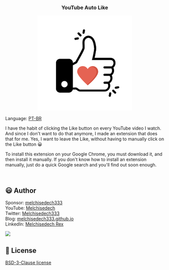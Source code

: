 
<div align='center'>

### <b>YouTube Auto Like</b>

<img src="images/like.png" width="300px" />

</div>

Language: <a href="readme-pt.md">PT-BR</a>

I have the habit of clicking the Like button on every YouTube video I watch. And since I don't want to do that anymore, I made an extension that does that for me. Yes, I want to leave the Like, without having to manually click on the Like button 😀

To install this extension on your Google Chrome, you must download it, and then install it manually. If you don't know how to install an extension manually, just do a quick Google search and you'll find out soon enough.


<br>

:smiley: Author
---

Sponsor: [melchisedech333](https://github.com/sponsors/melchisedech333)<br>
YouTube: [Melchisedech](https://www.youtube.com/channel/UC4Sh4wxncr5arnydpUfWPKw)<br>
Twitter: [Melchisedech333](https://twitter.com/Melchisedech333)<br>
Blog: [melchisedech333.github.io](https://melchisedech333.github.io/)<br>
LinkedIn: [Melchisedech Rex](https://www.linkedin.com/in/melchisedech-rex-724152235/)

<img src="https://github.com/melchisedech333.png?size=200" height="100" />

<br>

:scroll: License
---

[ BSD-3-Clause license](./license)



